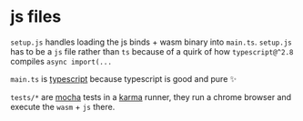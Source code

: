 # js files

`setup.js` handles loading the js binds + wasm binary into `main.ts`. `setup.js` has to be a `js` file rather than `ts` because of a quirk of how `typescript@^2.8` compiles `async import(...`

`main.ts` is [typescript](https://www.typescriptlang.org/) because typescript is good and pure :sparkles:

`tests/*` are [mocha](https://mochajs.org/) tests in a [karma](https://karma-runner.github.io/) runner, they run a chrome browser and execute the `wasm` + `js` there.
